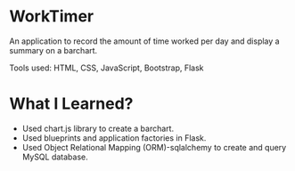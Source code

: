 # WorkTimer

An application to record the amount of time worked per day and display a summary on a barchart. 

Tools used: HTML, CSS, JavaScript, Bootstrap, Flask

# What I Learned?

* Used chart.js library to create a barchart.
* Used blueprints and application factories in Flask.
* Used  Object Relational Mapping (ORM)-sqlalchemy to create and query MySQL database.

